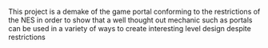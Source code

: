 This project is a demake of the game portal conforming to the restrictions of the NES in order to show that a well thought out mechanic such as portals can be used in a variety of ways to create interesting level design despite restrictions
